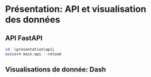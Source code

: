 # Présentation: API et visualisation des données

## API FastAPI

```powershell
cd .\presentation\api\
uvicorn main:api --reload
```

## Visualisations de donnée: Dash